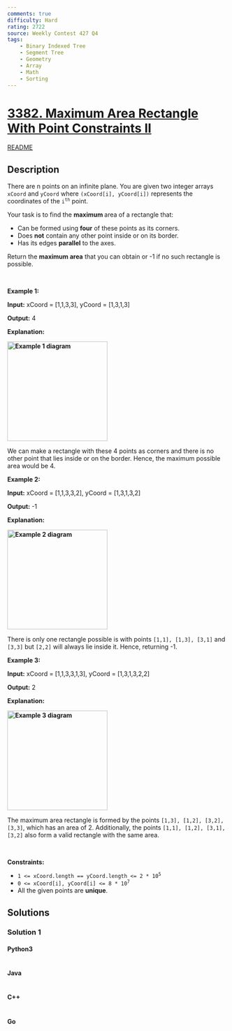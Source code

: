 ```yaml
---
comments: true
difficulty: Hard
rating: 2722
source: Weekly Contest 427 Q4
tags:
    - Binary Indexed Tree
    - Segment Tree
    - Geometry
    - Array
    - Math
    - Sorting
---
```


<!-- problem:start -->

# [3382. Maximum Area Rectangle With Point Constraints II](https://leetcode.com/problems/maximum-area-rectangle-with-point-constraints-ii)

[README](/solution/3300-3399/3382.Maximum%20Area%20Rectangle%20With%20Point%20Constraints%20II/README.md)

## Description

<!-- description:start -->

<p>There are n points on an infinite plane. You are given two integer arrays <code>xCoord</code> and <code>yCoord</code> where <code>(xCoord[i], yCoord[i])</code> represents the coordinates of the <code>i<sup>th</sup></code> point.</p>

<p>Your task is to find the <strong>maximum </strong>area of a rectangle that:</p>

<ul>
	<li>Can be formed using <strong>four</strong> of these points as its corners.</li>
	<li>Does <strong>not</strong> contain any other point inside or on its border.</li>
	<li>Has its edges&nbsp;<strong>parallel</strong> to the axes.</li>
</ul>

<p>Return the <strong>maximum area</strong> that you can obtain or -1 if no such rectangle is possible.</p>

<p>&nbsp;</p>
<p><strong class="example">Example 1:</strong></p>

<div class="example-block">
<p><strong>Input:</strong> <span class="example-io">xCoord = [1,1,3,3], yCoord = [1,3,1,3]</span></p>

<p><strong>Output:</strong> <span class="example-io">4</span></p>

<p><strong>Explanation:</strong></p>

<p><strong class="example"><img alt="Example 1 diagram" src="https://fastly.jsdelivr.net/gh/doocs/leetcode@main/solution/3300-3399/3382.Maximum%20Area%20Rectangle%20With%20Point%20Constraints%20II/images/example1.png" style="width: 229px; height: 228px;" /></strong></p>

<p>We can make a rectangle with these 4 points as corners and there is no other point that lies inside or on the border. Hence, the maximum possible area would be 4.</p>
</div>

<p><strong class="example">Example 2:</strong></p>

<div class="example-block">
<p><strong>Input:</strong> <span class="example-io">xCoord = [1,1,3,3,2], yCoord = [1,3,1,3,2]</span></p>

<p><strong>Output:</strong> <span class="example-io">-1</span></p>

<p><strong>Explanation:</strong></p>

<p><strong class="example"><img alt="Example 2 diagram" src="https://fastly.jsdelivr.net/gh/doocs/leetcode@main/solution/3300-3399/3382.Maximum%20Area%20Rectangle%20With%20Point%20Constraints%20II/images/example2.png" style="width: 229px; height: 228px;" /></strong></p>

<p>There is only one rectangle possible is with points <code>[1,1], [1,3], [3,1]</code> and <code>[3,3]</code> but <code>[2,2]</code> will always lie inside it. Hence, returning -1.</p>
</div>

<p><strong class="example">Example 3:</strong></p>

<div class="example-block">
<p><strong>Input:</strong> <span class="example-io">xCoord = [1,1,3,3,1,3], yCoord = [1,3,1,3,2,2]</span></p>

<p><strong>Output:</strong> <span class="example-io">2</span></p>

<p><strong>Explanation:</strong></p>

<p><strong class="example"><img alt="Example 3 diagram" src="https://fastly.jsdelivr.net/gh/doocs/leetcode@main/solution/3300-3399/3382.Maximum%20Area%20Rectangle%20With%20Point%20Constraints%20II/images/example3.png" style="width: 229px; height: 228px;" /></strong></p>

<p>The maximum area rectangle is formed by the points <code>[1,3], [1,2], [3,2], [3,3]</code>, which has an area of 2. Additionally, the points <code>[1,1], [1,2], [3,1], [3,2]</code> also form a valid rectangle with the same area.</p>
</div>

<p>&nbsp;</p>
<p><strong>Constraints:</strong></p>

<ul>
	<li><code>1 &lt;= xCoord.length == yCoord.length &lt;= 2 * 10<sup>5</sup></code></li>
	<li><code>0 &lt;= xCoord[i], yCoord[i]&nbsp;&lt;= 8 * 10<sup>7</sup></code></li>
	<li>All the given points are <strong>unique</strong>.</li>
</ul>

<!-- description:end -->

## Solutions

<!-- solution:start -->

### Solution 1

<!-- tabs:start -->

#### Python3

```python

```

#### Java

```java

```

#### C++

```cpp

```

#### Go

```go

```

<!-- tabs:end -->

<!-- solution:end -->

<!-- problem:end -->

